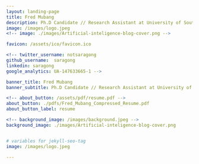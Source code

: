```yaml
---
layout: landing-page
title: Fred Mubang
description: Ph.D Candidate // Research Assistant at University of South Florida and DARPA.
image: /images/logo.jpeg
<!-- image: ./images/Artificial-inteligence-blog-cover.png -->

favicon: /assets/ico/favicon.ico

<!-- twitter_username: notsaragong
github_username:  saragong
linkedin: saragong
google_analytics: UA-147633665-1 -->

banner_title: Fred Mubang
banner_subtitle: Ph.D Candidate // Research Assistant at University of South Florida and DARPA.

<!-- about_button: /assets/pdf/resume.pdf -->
about_button: ./pdfs/Fred_Mubang_Compressed_Resume.pdf
about_button_label: resume

<!-- background_image: /images/background.jpeg -->
background_image: ./images/Artificial-inteligence-blog-cover.png


# variables for jekyll-seo-tag
image: /images/logo.jpeg

---
```


<!-- ### junior research scientist (predoc) at the NYU Stern School of Business -->
